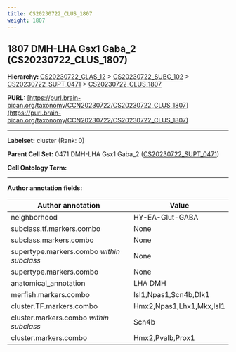 ```yaml
---
title: CS20230722_CLUS_1807
weight: 1807
---
```

## 1807 DMH-LHA Gsx1 Gaba_2 (CS20230722_CLUS_1807)
<b>Hierarchy: </b>
[CS20230722_CLAS_12](../CS20230722_CLAS_12) >
[CS20230722_SUBC_102](../CS20230722_SUBC_102) >
[CS20230722_SUPT_0471](../CS20230722_SUPT_0471) >
[CS20230722_CLUS_1807](../CS20230722_CLUS_1807)

**PURL:** [https://purl.brain-bican.org/taxonomy/CCN20230722/CS20230722_CLUS_1807](https://purl.brain-bican.org/taxonomy/CCN20230722/CS20230722_CLUS_1807)

---


**Labelset:** cluster (Rank: 0)

**Parent Cell Set:** 0471 DMH-LHA Gsx1 Gaba_2 ([CS20230722_SUPT_0471](../CS20230722_SUPT_0471))



**Cell Ontology Term:** 

[MARKER GENES.]: #


---

[TRANSFERRED ANNOTATIONS.]: #


[AUTHOR ANNOTATION FIELDS.]: #


**Author annotation fields:**

| Author annotation | Value |
|-------------------|-------|
|neighborhood|HY-EA-Glut-GABA|
|subclass.tf.markers.combo|None|
|subclass.markers.combo|None|
|supertype.markers.combo _within subclass_|None|
|supertype.markers.combo|None|
|anatomical_annotation|LHA DMH|
|merfish.markers.combo|Isl1,Npas1,Scn4b,Dlk1|
|cluster.TF.markers.combo|Hmx2,Npas1,Lhx1,Mkx,Isl1|
|cluster.markers.combo _within subclass_|Scn4b|
|cluster.markers.combo|Hmx2,Pvalb,Prox1|
